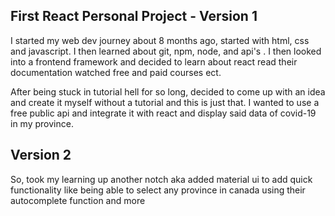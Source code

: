 ## First React Personal Project - Version 1

I started my web dev journey about 8 months ago, started with html, css and javascript.
I then learned about git, npm, node, and api's . I then looked into a frontend framework
and decided to learn about react read their documentation watched free and paid courses ect.

After being stuck in tutorial hell for so long, decided to come up with an idea and create it myself
without a tutorial and this is just that. I wanted to use a free public api and integrate it with react
and display said data of covid-19 in my province.

## Version 2

So, took my learning up another notch aka added material ui to add quick functionality like being able to select any province in canada using their autocomplete function and more
